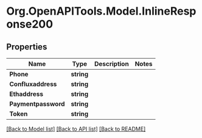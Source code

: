 
# Org.OpenAPITools.Model.InlineResponse200

## Properties

Name | Type | Description | Notes
------------ | ------------- | ------------- | -------------
**Phone** | **string** |  | 
**Confluxaddress** | **string** |  | 
**Ethaddress** | **string** |  | 
**Paymentpassword** | **string** |  | 
**Token** | **string** |  | 

[[Back to Model list]](../README.md#documentation-for-models)
[[Back to API list]](../README.md#documentation-for-api-endpoints)
[[Back to README]](../README.md)

